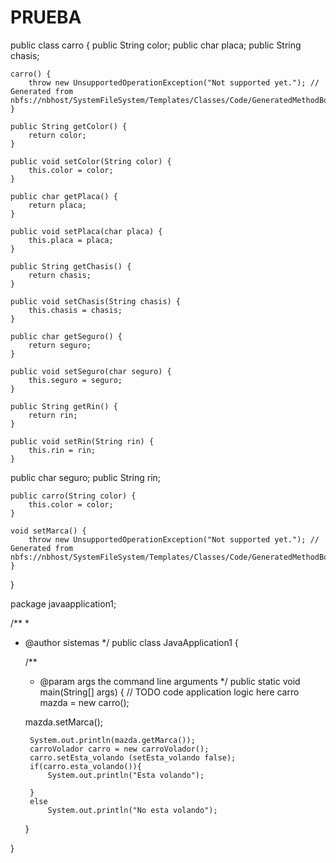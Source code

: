 # PRUEBA
public class carro {
    public String color;
    public char placa;
   public String chasis;

    carro() {
        throw new UnsupportedOperationException("Not supported yet."); // Generated from nbfs://nbhost/SystemFileSystem/Templates/Classes/Code/GeneratedMethodBody
    }

    public String getColor() {
        return color;
    }

    public void setColor(String color) {
        this.color = color;
    }

    public char getPlaca() {
        return placa;
    }

    public void setPlaca(char placa) {
        this.placa = placa;
    }

    public String getChasis() {
        return chasis;
    }

    public void setChasis(String chasis) {
        this.chasis = chasis;
    }

    public char getSeguro() {
        return seguro;
    }

    public void setSeguro(char seguro) {
        this.seguro = seguro;
    }

    public String getRin() {
        return rin;
    }

    public void setRin(String rin) {
        this.rin = rin;
    }
   public char seguro;
   public String rin;

    public carro(String color) {
        this.color = color;
    }

    void setMarca() {
        throw new UnsupportedOperationException("Not supported yet."); // Generated from nbfs://nbhost/SystemFileSystem/Templates/Classes/Code/GeneratedMethodBody
    }

}




package javaapplication1;

/**
 *
 * @author sistemas
 */
public class JavaApplication1 {

    /**
     * @param args the command line arguments
     */
    public static void main(String[] args) {
        // TODO code application logic here
    carro mazda = new carro();
    
    mazda.setMarca();
    
        System.out.println(mazda.getMarca());
        carroVolador carro = new carroVolador();
        carro.setEsta_volando (setEsta_volando false);
        if(carro.esta_volando()){
            System.out.println("Esta volando");
            
        }
        else 
            System.out.println("No esta volando");
                    
    }
    
}


